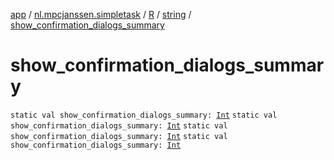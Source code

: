 [app](../../../index.md) / [nl.mpcjanssen.simpletask](../../index.md) / [R](../index.md) / [string](index.md) / [show_confirmation_dialogs_summary](.)

# show_confirmation_dialogs_summary

`static val show_confirmation_dialogs_summary: `[`Int`](https://kotlinlang.org/api/latest/jvm/stdlib/kotlin/-int/index.html)
`static val show_confirmation_dialogs_summary: `[`Int`](https://kotlinlang.org/api/latest/jvm/stdlib/kotlin/-int/index.html)
`static val show_confirmation_dialogs_summary: `[`Int`](https://kotlinlang.org/api/latest/jvm/stdlib/kotlin/-int/index.html)
`static val show_confirmation_dialogs_summary: `[`Int`](https://kotlinlang.org/api/latest/jvm/stdlib/kotlin/-int/index.html)